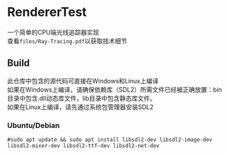 # RendererTest
一个简单的CPU端光线追踪器实现  
查看`files/Ray-Tracing.pdf`以获取技术细节

## Build
此仓库中包含的源代码可直接在Windows和Linux上编译  
如果在Windows上编译，请确保依赖库（SDL2）所需文件已经被正确放置：bin目录中包含.dll动态库文件，lib目录中包含静态库文件。  
如果在Linux上编译，请先通过系统包管理器安装SDL2  
### Ubuntu/Debian
```
#sudo apt update && sudo apt install libsdl2-dev libsdl2-image-dev libsdl2-mixer-dev libsdl2-ttf-dev libsdl2-net-dev
```